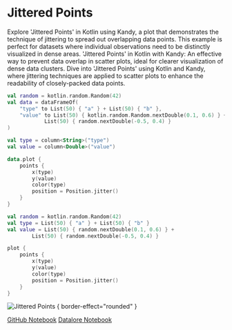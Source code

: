 # Jittered Points

<web-summary>
Explore 'Jittered Points' in Kotlin using Kandy, a plot that demonstrates the technique of jittering to spread out overlapping data points.
This example is perfect for datasets where individual observations need to be distinctly visualized in dense areas.
</web-summary>

<card-summary>
'Jittered Points' in Kotlin with Kandy: An effective way to prevent data overlap in scatter plots,
ideal for clearer visualization of dense data clusters.
</card-summary>

<link-summary>
Dive into 'Jittered Points' using Kotlin and Kandy, where jittering techniques are applied to scatter plots to enhance the readability of closely-packed data points.
</link-summary>


<!---IMPORT org.jetbrains.kotlinx.kandy.letsplot.samples.Points-->

<!---FUN jittered_points-->
<tabs>
<tab title="Dataframe">

```kotlin
val random = kotlin.random.Random(42)
val data = dataFrameOf(
    "type" to List(50) { "a" } + List(50) { "b" },
    "value" to List(50) { kotlin.random.Random.nextDouble(0.1, 0.6) } +
            List(50) { random.nextDouble(-0.5, 0.4) }
)

val type = column<String>("type")
val value = column<Double>("value")

data.plot {
    points {
        x(type)
        y(value)
        color(type)
        position = Position.jitter()
    }
}
```

</tab>
<tab title="Collections">

```kotlin
val random = kotlin.random.Random(42)
val type = List(50) { "a" } + List(50) { "b" }
val value = List(50) { random.nextDouble(0.1, 0.6) } +
        List(50) { random.nextDouble(-0.5, 0.4) }

plot {
    points {
        x(type)
        y(value)
        color(type)
        position = Position.jitter()
    }
}
```

</tab></tabs>
<!---END-->

![Jittered Points](jittered_points.png) { border-effect="rounded" }

<seealso style="cards">
       <category ref="example-ktnb">
           <a href="https://github.com/Kotlin/kandy/blob/main/examples/notebooks/lets-plot/samples/points/jittered_points.ipynb" summary="View the notebook on our GitHub repository">GitHub Notebook</a>
           <a href="https://datalore.jetbrains.com/report/static/KQKedA4jDrKu63O53gEN0z/2nG3SGUxJmB6dCIPyMmDyh" summary="Experiment with this example on Datalore">Datalore Notebook</a>
       </category>
</seealso>
